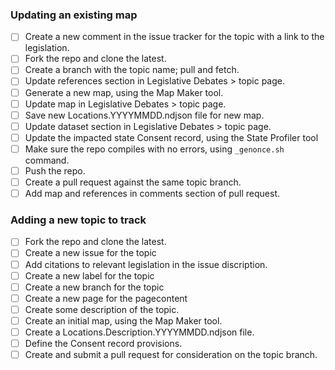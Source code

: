 

### Updating an existing map

- [ ] Create a new comment in the issue tracker for the topic with a link to the legislation.
- [ ] Fork the repo and clone the latest.
- [ ] Create a branch with the topic name; pull and fetch.  
- [ ] Update references section in Legislative Debates > topic page.
- [ ] Generate a new map, using the Map Maker tool.  
- [ ] Update map in Legislative Debates > topic page.
- [ ] Save new Locations.YYYYMMDD.ndjson file for new map.
- [ ] Update dataset section in Legislative Debates > topic page.
- [ ] Update the impacted state Consent record, using the State Profiler tool
- [ ] Make sure the repo compiles with no errors, using `_genonce.sh` command.
- [ ] Push the repo.
- [ ] Create a pull request against the same topic branch.  
- [ ] Add map and references in comments section of pull request.

### Adding a new topic to track


- [ ] Fork the repo and clone the latest.
- [ ] Create a new issue for the topic
- [ ] Add citations to relevant legislation in the issue discription.
- [ ] Create a new label for the topic
- [ ] Create a new branch for the topic
- [ ] Create a new page for the pagecontent
- [ ] Create some description of the topic.
- [ ] Create an initial map, using the Map Maker tool.
- [ ] Create a Locations.Description.YYYYMMDD.ndjson file.
- [ ] Define the Consent record provisions.
- [ ] Create and submit a pull request for consideration on the topic branch.
